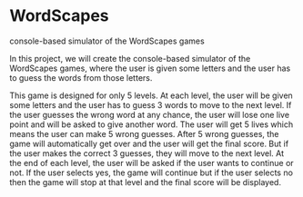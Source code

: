 # WordScapes
console-based simulator of the WordScapes games




In this project, we will create the console-based simulator of the WordScapes games, where the 
user is given some letters and the user has to guess the words from those letters.

This game is designed for only 5 levels. At each level, the user will be given some letters and 
the user has to guess 3 words to move to the next level. If the user guesses the wrong word at any 
chance, the user will lose one live point and will be asked to give another word. The user will 
get 5 lives which means the user can make 5 wrong guesses. After 5 wrong guesses, the game will 
automatically get over and the user will get the final score. But if the user makes the correct 3 
guesses, they will move to the next level. At the end of each level, the user will be asked if the 
user wants to continue or not. If the user selects yes, the game will continue but if the user 
selects no then the game will stop at that level and the final score will be displayed.

